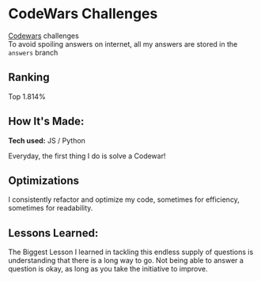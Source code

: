 # CodeWars Challenges

[Codewars](http://www.codewars.com/) challenges  
To avoid spoiling answers on internet, all my answers are stored in the `answers` branch

## Ranking
Top 1.814%

## How It's Made:

**Tech used:** 
JS / Python

Everyday, the first thing I do is solve a Codewar! 

## Optimizations

I consistently refactor and optimize my code, sometimes for efficiency, sometimes for readability. 

## Lessons Learned:

The Biggest Lesson I learned in tackling this endless supply of questions is understanding that there is a long way to go. Not being able to answer a question is okay, as long as you take the initiative to improve.
